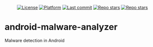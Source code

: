 <p align="center">
  <a href="#"><img alt="License" src="https://img.shields.io/github/license/Rymond3/TFG_Android-Malware-Analyzer"></a>
  <a href="#"><img alt="Platform" src="https://shields.io/badge/platform-android%20|%20linux-%23989898"></a>
  <a href="#"><img alt="Last commit" src="https://shields.io/github/last-commit/Rymond3/TFG_Android-Malware-Analyzer"></a>
  <a href="#"><img alt="Repo stars" src="https://img.shields.io/github/stars/Rymond3/TFG_Android-Malware-Analyzer"></a>
  <a href="#"><img alt="Repo stars" src="https://img.shields.io/github/watchers/Rymond3/TFG_Android-Malware-Analyzer"></a>
</p>

# android-malware-analyzer

Malware detection in Android
